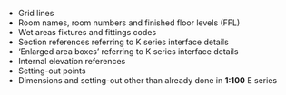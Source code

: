 - Grid lines
- Room names, room numbers and finished floor levels (FFL)
- Wet areas fixtures and fittings codes
- Section references referring to K series interface details
- ‘Enlarged area boxes’ referring to K series interface details
- Internal elevation references
- Setting-out points
- Dimensions and setting-out other than already done in **1:100** E series